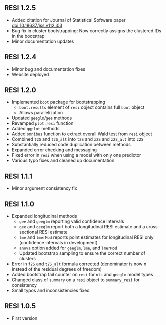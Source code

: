 ## RESI 1.2.5

* Added citation for Journal of Statistical Software paper <doi:10.18637/jss.v112.i03>
* Bug fix in cluster bootstrapping: Now correctly assigns the clustered IDs in the bootstrap
* Minor documentation updates

## RESI 1.2.4

* Minor bug and documentation fixes
* Website deployed

## RESI 1.2.0

* Implemented `boot` package for bootstrapping
  + `boot.results` element of `resi` object contains full `boot` object
  + Allows parallelization
* Updated `geeglm`/`gee` methods
* Revamped `plot.resi` function
* Added `ggplot` methods
* Added `omnibus` function to extract overall Wald test from `resi` object
* Combined `t2S` and `t2S_alt` into `t2S` and `z2S` and `z2S_alt` into `z2S`
* Substantially reduced code duplication between methods
* Expanded error checking and messaging
* Fixed error in `resi` when using a model with only one predictor
* Various typo fixes and cleaned up documentation

## RESI 1.1.1

* Minor argument consistency fix

## RESI 1.1.0

* Expanded longitudinal methods
  + `gee` and `geeglm` reporting valid confidence intervals
  + `gee` and `geeglm` report both a longitudinal RESI estimate and a cross-sectional RESI estimate
  + `lme` and `lmerMod` reports point estimates for longitudinal RESI only (confidence intervals in development)
  + `anova` option added for `geeglm`, `lme`, and `lmerMod`
  + Updated bootstrap sampling to ensure the correct number of clusters
* Error in `f2S` and `t2S_alt` formula corrected (denominator is now n instead of the residual degrees of freedom)
* Added bootstrap fail counter on `resi` for `nls` and `geeglm` model types
* Changed class of `summary` on a `resi` object to `summary_resi` for consistency
* Small typos and inconsistencies fixed

## RESI 1.0.5

* First version

